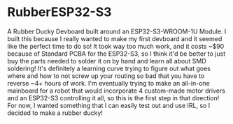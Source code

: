 # RubberESP32-S3
A Rubber Ducky Devboard built around an ESP32-S3-WROOM-1U Module. I built this because I really wanted to make my first devboard and it seemed like the perfect time to do so! It took way too much work, and it costs ~$90 because of Standard PCBA for the ESP32-S3, so I think it'd be better to just buy the parts needed to solder it on by hand and learn all about SMD soldering! It's definitely a learning curve trying to figure out what goes where and how to not screw up your routing so bad that you have to reverse ~4+ hours of work. I'm eventually trying to make an all-in-one mainboard for a robot that would incorporate 4 custom-made motor drivers and an ESP32-S3 controlling it all, so this is the first step in that direction! For now, I wanted something that I can easily test out and use IRL, so I decided to make a rubber ducky!
